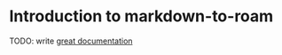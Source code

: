 # Introduction to markdown-to-roam

TODO: write [great documentation](http://jacobian.org/writing/what-to-write/)
